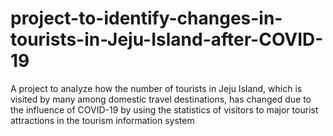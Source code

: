 # project-to-identify-changes-in-tourists-in-Jeju-Island-after-COVID-19
A project to analyze how the number of tourists in Jeju Island, which is visited by many among domestic travel destinations, has changed due to the influence of COVID-19 by using the statistics of visitors to major tourist attractions in the tourism information system
